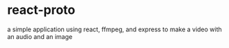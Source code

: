 # react-proto
a simple application using react, ffmpeg, and express to make a video with an audio and an image
